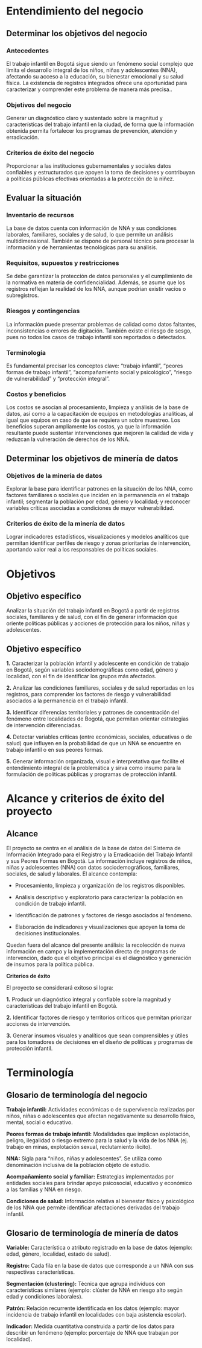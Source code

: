 # **Entendimiento del negocio**

## Determinar los objetivos del negocio

### Antecedentes
El trabajo infantil en Bogotá sigue siendo un fenómeno social complejo que limita el desarrollo integral de los niños, niñas y adolescentes (NNA), afectando su acceso a la educación, su bienestar emocional y su salud física. La existencia de registros integrados ofrece una oportunidad para caracterizar y comprender este problema de manera más precisa..

### Objetivos del negocio
Generar un diagnóstico claro y sustentado sobre la magnitud y características del trabajo infantil en la ciudad, de forma que la información obtenida permita fortalecer los programas de prevención, atención y erradicación.

### Criterios de éxito del negocio
Proporcionar a las instituciones gubernamentales y sociales datos confiables y estructurados que apoyen la toma de decisiones y contribuyan a políticas públicas efectivas orientadas a la protección de la niñez.

## Evaluar la situación

### Inventario de recursos
La base de datos cuenta con información de NNA y sus condiciones laborales, familiares, sociales y de salud, lo que permite un análisis multidimensional. También se dispone de personal técnico para procesar la información y de herramientas tecnológicas para su análisis.

### Requisitos, supuestos y restricciones
Se debe garantizar la protección de datos personales y el cumplimiento de la normativa en materia de confidencialidad. Además, se asume que los registros reflejan la realidad de los NNA, aunque podrían existir vacíos o subregistros.

### Riesgos y contingencias
La información puede presentar problemas de calidad como datos faltantes, inconsistencias o errores de digitación. También existe el riesgo de sesgo, pues no todos los casos de trabajo infantil son reportados o detectados.

### Terminología
Es fundamental precisar los conceptos clave: “trabajo infantil”, “peores formas de trabajo infantil”, “acompañamiento social y psicológico”, “riesgo de vulnerabilidad” y “protección integral”.

### Costos y beneficios
Los costos se asocian al procesamiento, limpieza y análisis de la base de datos, así como a la capacitación de equipos en metodologías analíticas, al igual que equipos en caso de que se requiera un sobre muestreo. Los beneficios superan ampliamente los costos, ya que la información resultante puede sustentar intervenciones que mejoren la calidad de vida y reduzcan la vulneración de derechos de los NNA.

## Determinar los objetivos de minería de datos

### Objetivos de la minería de datos
Explorar la base para identificar patrones en la situación de los NNA, como factores familiares o sociales que inciden en la permanencia en el trabajo infantil; segmentar la población por edad, género y localidad; y reconocer variables críticas asociadas a condiciones de mayor vulnerabilidad.

### Criterios de éxito de la minería de datos
Lograr indicadores estadísticos, visualizaciones y modelos analíticos que permitan identificar perfiles de riesgo y zonas prioritarias de intervención, aportando valor real a los responsables de políticas sociales.


# **Objetivos**

## Objetivo específico
Analizar la situación del trabajo infantil en Bogotá a partir de registros sociales, familiares y de salud, con el fin de generar información que oriente políticas públicas y acciones de protección para los niños, niñas y adolescentes.
 
## Objetivo específico

**1.** Caracterizar la población infantil y adolescente en condición de trabajo en Bogotá, según variables sociodemográficas como edad, género y localidad, con el fin de identificar los grupos más afectados.

**2.** Analizar las condiciones familiares, sociales y de salud reportadas en los registros, para comprender los factores de riesgo y vulnerabilidad asociados a la permanencia en el trabajo infantil.

**3.** Identificar diferencias territoriales y patrones de concentración del fenómeno entre localidades de Bogotá, que permitan orientar estrategias de intervención diferenciadas.

**4.** Detectar variables críticas (entre económicas, sociales, educativas o de salud) que influyen en la probabilidad de que un NNA se encuentre en trabajo infantil o en sus peores formas.

**5.** Generar información organizada, visual e interpretativa que facilite el entendimiento integral de la problemática y sirva como insumo para la formulación de políticas públicas y programas de protección infantil.

# **Alcance y criterios de éxito del proyecto**

## Alcance
El proyecto se centra en el análisis de la base de datos del Sistema de Información Integrado para el Registro y la Erradicación del Trabajo Infantil y sus Peores Formas en Bogotá. La información incluye registros de niños, niñas y adolescentes (NNA) con datos sociodemográficos, familiares, sociales, de salud y laborales.
El alcance contempla:

 - Procesamiento, limpieza y organización de los registros disponibles.

 - Análisis descriptivo y exploratorio para caracterizar la población en condición de trabajo infantil.

 - Identificación de patrones y factores de riesgo asociados al fenómeno.

 - Elaboración de indicadores y visualizaciones que apoyen la toma de decisiones institucionales.

Quedan fuera del alcance del presente análisis: la recolección de nueva información en campo y la implementación directa de programas de intervención, dado que el objetivo principal es el diagnóstico y generación de insumos para la política pública.

**Criterios de éxito**

El proyecto se considerará exitoso si logra:

**1.** Producir un diagnóstico integral y confiable sobre la magnitud y características del trabajo infantil en Bogotá.

**2.** Identificar factores de riesgo y territorios críticos que permitan priorizar acciones de intervención.

**3.** Generar insumos visuales y analíticos que sean comprensibles y útiles para los tomadores de decisiones en el diseño de políticas y programas de protección infantil.

# **Terminología**

## Glosario de terminología del negocio

**Trabajo infantil:** Actividades económicas o de supervivencia realizadas por niños, niñas o adolescentes que afectan negativamente su desarrollo físico, mental, social o educativo.

**Peores formas de trabajo infantil:** Modalidades que implican explotación, peligro, ilegalidad o riesgo extremo para la salud y la vida de los NNA (ej. trabajo en minas, explotación sexual, reclutamiento ilícito).

**NNA:** Sigla para “niños, niñas y adolescentes”. Se utiliza como denominación inclusiva de la población objeto de estudio.

**Acompañamiento social y familiar:** Estrategias implementadas por entidades sociales para brindar apoyo psicosocial, educativo y económico a las familias y NNA en riesgo.

**Condiciones de salud:** Información relativa al bienestar físico y psicológico de los NNA que permite identificar afectaciones derivadas del trabajo infantil.


## Glosario de terminología de minería de datos

**Variable:** Característica o atributo registrado en la base de datos (ejemplo: edad, género, localidad, estado de salud).

**Registro:** Cada fila en la base de datos que corresponde a un NNA con sus respectivas características.

**Segmentación (clustering):** Técnica que agrupa individuos con características similares (ejemplo: clúster de NNA en riesgo alto según edad y condiciones laborales).

**Patrón:** Relación recurrente identificada en los datos (ejemplo: mayor incidencia de trabajo infantil en localidades con baja asistencia escolar).

**Indicador:** Medida cuantitativa construida a partir de los datos para describir un fenómeno (ejemplo: porcentaje de NNA que trabajan por localidad).


